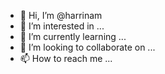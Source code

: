 - 👋 Hi, I’m @harrinam
- 👀 I’m interested in ...
- 🌱 I’m currently learning ...
- 💞️ I’m looking to collaborate on ...
- 📫 How to reach me ...

<!---
harrinam/harrinam is a ✨ special ✨ repository because its `README.md` (this file) appears on your GitHub profile.
You can click the Preview link to take a look at your changes.
--->
